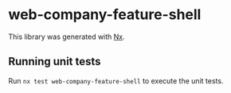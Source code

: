 # web-company-feature-shell

This library was generated with [Nx](https://nx.dev).

## Running unit tests

Run `nx test web-company-feature-shell` to execute the unit tests.
